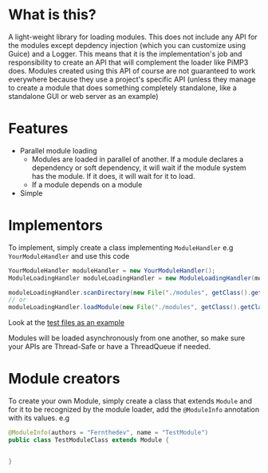 # What is this?
A light-weight library for loading modules. This does not include any API for the modules except depdency injection (which you can customize using Guice) and a Logger. This means that it is the implementation's job and responsibility to create an API that will complement the loader like PiMP3 does. Modules created using this API of course are not guaranteed to work everywhere because they use a project's specific API (unless they manage to create a module that does something completely standalone, like a standalone GUI or web server as an example)

# Features
- Parallel module loading 
    - Modules are loaded in parallel of another. If a module declares a dependency or soft dependency, it will wait if the module system has the module. If it does, it will wait for it to load. 
    - If a module depends on a module 
- Simple

# Implementors
To implement, simply create a class implementing `ModuleHandler` e.g `YourModuleHandler`
and use this code
```java
YourModuleHandler moduleHandler = new YourModuleHandler();
ModuleLoadingHandler moduleLoadingHandler = new ModuleLoadingHandler(moduleHandler);

moduleLoadingHandler.scanDirectory(new File("./modules", getClass().getClassLoader()));
// or
moduleLoadingHandler.loadModule(new File("./modules", getClass().getClassLoader()));
```

Look at the [test files as an example](src/test/com/github/fernthedev/modules/test)

Modules will be loaded asynchronously from one another, so make sure your APIs are Thread-Safe or have a ThreadQueue if needed. 

# Module creators

To create your own Module, simply create a class that extends `Module` and for it to be recognized by the module loader, add the `@ModuleInfo` annotation with its values.
e.g
```java
@ModuleInfo(authors = "Fernthedev", name = "TestModule")
public class TestModuleClass extends Module {


}
```